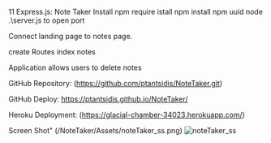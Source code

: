  11 Express.js: Note Taker
Install npm require
istall npm
install npm uuid
node .\server.js to open port

Connect landing page to notes page.

create Routes
  index
  notes


Application allows users to delete notes

GitHub Repository:
(https://github.com/ptantsidis/NoteTaker.git)

GitHub Deploy:
 https://ptantsidis.github.io/NoteTaker/

Heroku Deployment:
(https://glacial-chamber-34023.herokuapp.com/)

Screen Shot"
(/NoteTaker/Assets/noteTaker_ss.png)
![noteTaker_ss](https://user-images.githubusercontent.com/90045665/137599460-18af5fea-a8ad-4251-a857-dc319b1c62b8.png)
